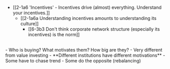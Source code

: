- [[2-1a6 'Incentives' - Incentives drive (almost) everything. Understand your incentives.]]
  - [[2-1a6a Understanding incentives amounts to understanding its culture]]
    - [[6-3b3 Don't think corporate network structure (especially its incentives) is the norm]]
<br>
- Who is buying? What motivates them? How big are they?
  - Very different from value investing
  - **Different institutions have different motivations**
    - Some have to chase trend 
    - Some do the opposite (rebalancing)